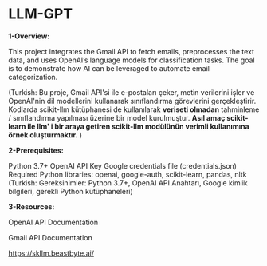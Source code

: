 # LLM-GPT

**1-Overview:**

This project integrates the Gmail API to fetch emails, preprocesses the text data, and uses OpenAI’s language models for classification tasks. The goal is to demonstrate how AI can be leveraged to automate email categorization.

(Turkish: Bu proje, Gmail API'si ile e-postaları çeker, metin verilerini işler ve OpenAI'nin dil modellerini kullanarak sınıflandırma görevlerini gerçekleştirir. Kodlarda scikit-llm kütüphanesi de kullanılarak **veriseti olmadan** tahminleme / sınıflandırma yapılması üzerine bir model kurulmuştur. **Asıl amaç scikit-learn ile llm' i bir araya getiren **scikit-llm** modülünün verimli kullanımına örnek oluşturmaktır.** )

**2-Prerequisites:**

Python 3.7+
OpenAI API Key
Google credentials file (credentials.json)
Required Python libraries: openai, google-auth, scikit-learn, pandas, nltk
(Turkish: Gereksinimler: Python 3.7+, OpenAI API Anahtarı, Google kimlik bilgileri, gerekli Python kütüphaneleri)

**3-Resources:**

OpenAI API Documentation

Gmail API Documentation

https://skllm.beastbyte.ai/
